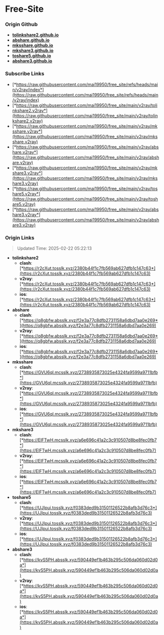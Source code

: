 # Free-Site

### Origin Github

- [**tolinkshare2.github.io**](https://github.com/tolinkshare2/tolinkshare2.github.io)
- [**abshare.github.io**](https://github.com/abshare/abshare.github.io)
- [**mksshare.github.io**](https://github.com/mksshare/mksshare.github.io)
- [**mkshare3.github.io**](https://github.com/mkshare3/mkshare3.github.io)
- [**toshare5.github.io**](https://github.com/toshare5/toshare5.github.io)
- [**abshare3.github.io**](https://github.com/abshare3/abshare3.github.io)

### Subscribe Links

- [*https://raw.githubusercontent.com/mai19950/free_site/refs/heads/main/v2ray/index*](https://raw.githubusercontent.com/mai19950/free_site/refs/heads/main/v2ray/index)
- [*https://raw.githubusercontent.com/mai19950/free_site/main/v2ray/tolinkshare2.v2ray*](https://raw.githubusercontent.com/mai19950/free_site/main/v2ray/tolinkshare2.v2ray)
- [*https://raw.githubusercontent.com/mai19950/free_site/main/v2ray/mksshare.v2ray*](https://raw.githubusercontent.com/mai19950/free_site/main/v2ray/mksshare.v2ray)
- [*https://raw.githubusercontent.com/mai19950/free_site/main/v2ray/abshare.v2ray*](https://raw.githubusercontent.com/mai19950/free_site/main/v2ray/abshare.v2ray)
- [*https://raw.githubusercontent.com/mai19950/free_site/main/v2ray/mkshare3.v2ray*](https://raw.githubusercontent.com/mai19950/free_site/main/v2ray/mkshare3.v2ray)
- [*https://raw.githubusercontent.com/mai19950/free_site/main/v2ray/toshare5.v2ray*](https://raw.githubusercontent.com/mai19950/free_site/main/v2ray/toshare5.v2ray)
- [*https://raw.githubusercontent.com/mai19950/free_site/main/v2ray/abshare3.v2ray*](https://raw.githubusercontent.com/mai19950/free_site/main/v2ray/abshare3.v2ray)

### Origin Links

> Updated Time: 2025-02-22 05:22:13

- **tolinkshare2**
  - **clash**: [*https://r2cXut.tosslk.xyz/2380b44f1c7fb569ab627dfb1c147c63*](https://r2cXut.tosslk.xyz/2380b44f1c7fb569ab627dfb1c147c63)
  - **v2ray**: [*https://r2cXut.tosslk.xyz/2380b44f1c7fb569ab627dfb1c147c63*](https://r2cXut.tosslk.xyz/2380b44f1c7fb569ab627dfb1c147c63)
  - **ios**: [*https://r2cXut.tosslk.xyz/2380b44f1c7fb569ab627dfb1c147c63*](https://r2cXut.tosslk.xyz/2380b44f1c7fb569ab627dfb1c147c63)
- **abshare**
  - **clash**: [*https://q8gbfw.absslk.xyz/f2e3a77c8dfb2731158a6dbd7aa0e269*](https://q8gbfw.absslk.xyz/f2e3a77c8dfb2731158a6dbd7aa0e269)
  - **v2ray**: [*https://q8gbfw.absslk.xyz/f2e3a77c8dfb2731158a6dbd7aa0e269*](https://q8gbfw.absslk.xyz/f2e3a77c8dfb2731158a6dbd7aa0e269)
  - **ios**: [*https://q8gbfw.absslk.xyz/f2e3a77c8dfb2731158a6dbd7aa0e269*](https://q8gbfw.absslk.xyz/f2e3a77c8dfb2731158a6dbd7aa0e269)
- **mksshare**
  - **clash**: [*https://GVU6ql.mcsslk.xyz/2738935873025e4324fa9599a9711bfb*](https://GVU6ql.mcsslk.xyz/2738935873025e4324fa9599a9711bfb)
  - **v2ray**: [*https://GVU6ql.mcsslk.xyz/2738935873025e4324fa9599a9711bfb*](https://GVU6ql.mcsslk.xyz/2738935873025e4324fa9599a9711bfb)
  - **ios**: [*https://GVU6ql.mcsslk.xyz/2738935873025e4324fa9599a9711bfb*](https://GVU6ql.mcsslk.xyz/2738935873025e4324fa9599a9711bfb)
- **mkshare3**
  - **clash**: [*https://ElFTwH.mcsslk.xyz/a6e696c41a2c3c910507d8be8fec0fb7*](https://ElFTwH.mcsslk.xyz/a6e696c41a2c3c910507d8be8fec0fb7)
  - **v2ray**: [*https://ElFTwH.mcsslk.xyz/a6e696c41a2c3c910507d8be8fec0fb7*](https://ElFTwH.mcsslk.xyz/a6e696c41a2c3c910507d8be8fec0fb7)
  - **ios**: [*https://ElFTwH.mcsslk.xyz/a6e696c41a2c3c910507d8be8fec0fb7*](https://ElFTwH.mcsslk.xyz/a6e696c41a2c3c910507d8be8fec0fb7)
- **toshare5**
  - **clash**: [*https://UJIpui.tosslk.xyz/f0383ded9b31501126522b8afb3d76c3*](https://UJIpui.tosslk.xyz/f0383ded9b31501126522b8afb3d76c3)
  - **v2ray**: [*https://UJIpui.tosslk.xyz/f0383ded9b31501126522b8afb3d76c3*](https://UJIpui.tosslk.xyz/f0383ded9b31501126522b8afb3d76c3)
  - **ios**: [*https://UJIpui.tosslk.xyz/f0383ded9b31501126522b8afb3d76c3*](https://UJIpui.tosslk.xyz/f0383ded9b31501126522b8afb3d76c3)
- **abshare3**
  - **clash**: [*https://kvS5PH.absslk.xyz/590449ef1b463b295c506da060d02d0a*](https://kvS5PH.absslk.xyz/590449ef1b463b295c506da060d02d0a)
  - **v2ray**: [*https://kvS5PH.absslk.xyz/590449ef1b463b295c506da060d02d0a*](https://kvS5PH.absslk.xyz/590449ef1b463b295c506da060d02d0a)
  - **ios**: [*https://kvS5PH.absslk.xyz/590449ef1b463b295c506da060d02d0a*](https://kvS5PH.absslk.xyz/590449ef1b463b295c506da060d02d0a)
